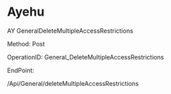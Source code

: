 #     Ayehu


AY GeneralDeleteMultipleAccessRestrictions

Method: Post

OperationID: General_DeleteMultipleAccessRestrictions

EndPoint:

/Api/General/deleteMultipleAccessRestrictions
